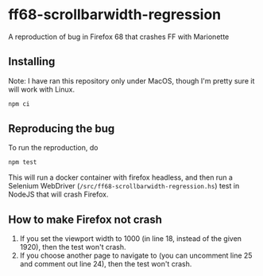 # ff68-scrollbarwidth-regression

A reproduction of bug in Firefox 68 that crashes FF with Marionette

## Installing

Note: I have ran this repository only under MacOS, though I'm pretty sure it will work with Linux.

```sh
npm ci
```

## Reproducing the bug

To run the reproduction, do

```sh
npm test
```

This will run a docker container with firefox headless, and then run a Selenium WebDriver
(`/src/ff68-scrollbarwidth-regression.hs`) test in NodeJS that will crash Firefox.

## How to make Firefox not crash

1. If you set the viewport width to 1000 (in line 18, instead of the given 1920),
   then the test won't crash.
1. If you choose another page to navigate to (you can uncomment line 25 and comment out line 24),
   then the test won't crash.
